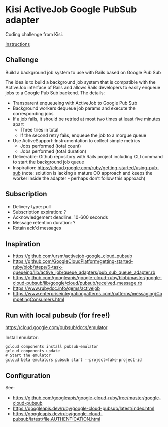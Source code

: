 # Kisi ActiveJob Google PubSub adapter

Coding challenge from Kisi.

[Instructions](https://gist.github.com/ce07c3/e8048fc468eef503cbc78a21855aa139)

## Challenge

Build a background job system to use with Rails based on Google Pub Sub

The idea is to build a background job system that is compatible with the ActiveJob interface of Rails and allows Rails developers to easily enqueue jobs to a Google Pub Sub backend. The details:

- Transparent enqueueing with ActiveJob to Google Pub Sub
- Background workers dequeue job params and execute the corresponding jobs
- If a job fails, it should be retried at most two times at least five minutes apart 
  - Three tries in total
  - If the second retry fails, enqueue the job to a morgue queue
- Use ActiveSupport::Instrumentation to collect simple metrics
  - Jobs performed (total count)
  - Jobs performed (total duration)
- Deliverable: Github repository with Rails project including CLI command to start the background job queue
- Inspiration: https://cloud.google.com/ruby/getting-started/using-pub-sub (note: solution is lacking a mature OO approach and keeps the worker inside the adapter - perhaps don’t follow this approach)

## Subscription

- Delivery type: pull
- Subscription expiration: ?
- Acknowledgement deadline: 10-600 seconds
- Message retention duration: ?
- Retain ack'd messages

## Inspiration

- https://github.com/ursm/activejob-google_cloud_pubsub
- https://github.com/GoogleCloudPlatform/getting-started-ruby/blob/steps/6-task-queueing/lib/active_job/queue_adapters/pub_sub_queue_adapter.rb
- https://github.com/googleapis/google-cloud-ruby/blob/master/google-cloud-pubsub/lib/google/cloud/pubsub/received_message.rb
- https://www.rubydoc.info/gems/activejob
- https://www.enterpriseintegrationpatterns.com/patterns/messaging/CompetingConsumers.html

## Run with local pubsub (for free!)

https://cloud.google.com/pubsub/docs/emulator

Install emulator:
```
gcloud components install pubsub-emulator
gcloud components update
# Start the emulator
gcloud beta emulators pubsub start --project=fake-project-id
```

## Configuration

See:
- https://github.com/googleapis/google-cloud-ruby/tree/master/google-cloud-pubsub
- https://googleapis.dev/ruby/google-cloud-pubsub/latest/index.html
- https://googleapis.dev/ruby/google-cloud-pubsub/latest/file.AUTHENTICATION.html
